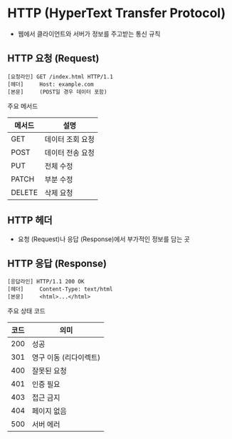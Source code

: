 # HTTP (HyperText Transfer Protocol)

- 웹에서 클라이언트와 서버가 정보를 주고받는 통신 규칙

## HTTP 요청 (Request)

```
[요청라인] GET /index.html HTTP/1.1
[헤더]     Host: example.com
[본문]     (POST일 경우 데이터 포함)
```

주요 메서드

| 메서드 | 설명 |
| --- | --- |
| GET | 데이터 조회 요청 |
| POST | 데이터 전송 요청 |
| PUT | 전체 수정 |
| PATCH | 부분 수정 |
| DELETE | 삭제 요청 |

## HTTP 헤더

- 요청 (Request)나 응답 (Response)에서 부가적인 정보를 담는 곳

## HTTP 응답 (Response)

```
[응답라인] HTTP/1.1 200 OK
[헤더]     Content-Type: text/html
[본문]     <html>...</html>
```

주요 상태 코드

| 코드 | 의미 |
| --- | --- |
| 200 | 성공 |
| 301 | 영구 이동 (리다이렉트) |
| 400 | 잘못된 요청 |
| 401 | 인증 필요 |
| 403 | 접근 금지 |
| 404 | 페이지 없음 |
| 500 | 서버 에러 |
